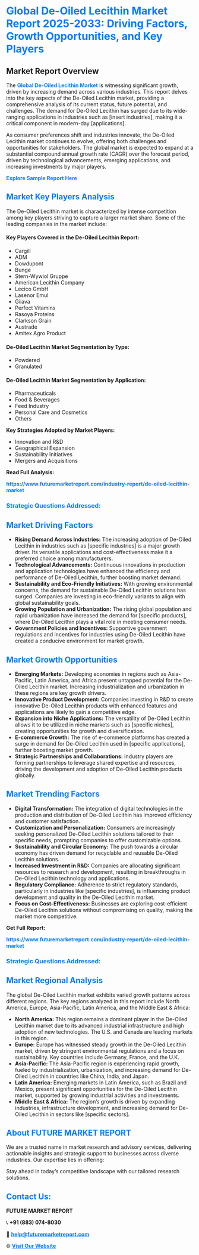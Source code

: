 <h1 style="color: #007BFF;">Global De-Oiled Lecithin Market Report 2025-2033: Driving Factors, Growth Opportunities, and Key Players</h1>

<section id="overview">
<h2>Market Report Overview</h2>
<p>The <a href="https://www.futuremarketreport.com/industry-report/de-oiled-lecithin-market" style="color: #007BFF; text-decoration: none;"><strong>Global De-Oiled Lecithin Market</strong></a> is witnessing significant growth, driven by increasing demand across various industries. This report delves into the key aspects of the De-Oiled Lecithin market, providing a comprehensive analysis of its current status, future potential, and challenges. The demand for De-Oiled Lecithin has surged due to its wide-ranging applications in industries such as [insert industries], making it a critical component in modern-day [applications].</p>
<p>As consumer preferences shift and industries innovate, the De-Oiled Lecithin market continues to evolve, offering both challenges and opportunities for stakeholders. The global market is expected to expand at a substantial compound annual growth rate (CAGR) over the forecast period, driven by technological advancements, emerging applications, and increasing investments by major players.</p>
</section>

<section id="overview">
<p><a href="https://www.futuremarketreport.com/request-sample/reportId=84779" style="color: #007BFF; text-decoration: none;"><strong>Explore Sample Report Here</strong></a></p>
</section>

<section id="key-players">
<h2 style="color: #007BFF;">Market Key Players Analysis</h2>
<p>The De-Oiled Lecithin market is characterized by intense competition among key players striving to capture a larger market share. Some of the leading companies in the market include:</p>
<h4>Key Players Covered in the De-Oiled Lecithin Report:</h4>
<ul><li>Cargill</li><li>ADM</li><li>Dowdupont</li><li>Bunge</li><li>Stern-Wywiol Gruppe</li><li>American Lecithin Company</li><li>Lecico GmbH</li><li>Lasenor Emul</li><li>Giiava</li><li>Perfect Vitamins</li><li>Rasoya Proteins</li><li>Clarkson Grain</li><li>Austrade</li><li>Amitex Agro Product</li></ul>
<h4>De-Oiled Lecithin Market Segmentation by Type:</h4>
<ul><li>Powdered</li><li>Granulated</li></ul>

<h4>De-Oiled Lecithin Market Segmentation by Application:</h4>
<ul><li>Pharmaceuticals</li><li>Food &amp; Beverages</li><li>Feed Industry</li><li>Personal Care and Cosmetics</li><li>Others</li></ul>
<p><strong>Key Strategies Adopted by Market Players:</strong></p>
<ul>
<li>Innovation and R&D</li>
<li>Geographical Expansion</li>
<li>Sustainability Initiatives</li>
<li>Mergers and Acquisitions</li>
</ul>
</section>

<section>
<p><strong>Read Full Analysis: </strong></p><a href="https://www.futuremarketreport.com/industry-report/de-oiled-lecithin-market" style="color: #007BFF; text-decoration: none;"><strong>https://www.futuremarketreport.com/industry-report/de-oiled-lecithin-market</strong></a>
<h3 style="color: #007BFF;">Strategic Questions Addressed:</h3>
</section>

<section id="driving-factors">
<h2 style="color: #007BFF;">Market Driving Factors</h2>
<ul>
<li><strong>Rising Demand Across Industries:</strong> The increasing adoption of De-Oiled Lecithin in industries such as [specific industries] is a major growth driver. Its versatile applications and cost-effectiveness make it a preferred choice among manufacturers.</li>
<li><strong>Technological Advancements:</strong> Continuous innovations in production and application technologies have enhanced the efficiency and performance of De-Oiled Lecithin, further boosting market demand.</li>
<li><strong>Sustainability and Eco-Friendly Initiatives:</strong> With growing environmental concerns, the demand for sustainable De-Oiled Lecithin solutions has surged. Companies are investing in eco-friendly variants to align with global sustainability goals.</li>
<li><strong>Growing Population and Urbanization:</strong> The rising global population and rapid urbanization have increased the demand for [specific products], where De-Oiled Lecithin plays a vital role in meeting consumer needs.</li>
<li><strong>Government Policies and Incentives:</strong> Supportive government regulations and incentives for industries using De-Oiled Lecithin have created a conducive environment for market growth.</li>
</ul>
</section>

<section id="growth-opportunities">
<h2 style="color: #007BFF;">Market Growth Opportunities</h2>
<ul>
<li><strong>Emerging Markets:</strong> Developing economies in regions such as Asia-Pacific, Latin America, and Africa present untapped potential for the De-Oiled Lecithin market. Increasing industrialization and urbanization in these regions are key growth drivers.</li>
<li><strong>Innovative Product Development:</strong> Companies investing in R&D to create innovative De-Oiled Lecithin products with enhanced features and applications are likely to gain a competitive edge.</li>
<li><strong>Expansion into Niche Applications:</strong> The versatility of De-Oiled Lecithin allows it to be utilized in niche markets such as [specific niches], creating opportunities for growth and diversification.</li>
<li><strong>E-commerce Growth:</strong> The rise of e-commerce platforms has created a surge in demand for De-Oiled Lecithin used in [specific applications], further boosting market growth.</li>
<li><strong>Strategic Partnerships and Collaborations:</strong> Industry players are forming partnerships to leverage shared expertise and resources, driving the development and adoption of De-Oiled Lecithin products globally.</li>
</ul>
</section>

<section id="trending-factors">
<h2 style="color: #007BFF;">Market Trending Factors</h2>
<ul>
<li><strong>Digital Transformation:</strong> The integration of digital technologies in the production and distribution of De-Oiled Lecithin has improved efficiency and customer satisfaction.</li>
<li><strong>Customization and Personalization:</strong> Consumers are increasingly seeking personalized De-Oiled Lecithin solutions tailored to their specific needs, prompting companies to offer customizable options.</li>
<li><strong>Sustainability and Circular Economy:</strong> The push towards a circular economy has driven demand for recyclable and reusable De-Oiled Lecithin solutions.</li>
<li><strong>Increased Investment in R&D:</strong> Companies are allocating significant resources to research and development, resulting in breakthroughs in De-Oiled Lecithin technology and applications.</li>
<li><strong>Regulatory Compliance:</strong> Adherence to strict regulatory standards, particularly in industries like [specific industries], is influencing product development and quality in the De-Oiled Lecithin market.</li>
<li><strong>Focus on Cost-Effectiveness:</strong> Businesses are exploring cost-efficient De-Oiled Lecithin solutions without compromising on quality, making the market more competitive.</li>
</ul>
</section>

<section>
<p><strong>Get Full Report: </strong></p><a href="https://www.futuremarketreport.com/industry-report/de-oiled-lecithin-market" style="color: #007BFF; text-decoration: none;"><strong>https://www.futuremarketreport.com/industry-report/de-oiled-lecithin-market</strong></a>
<h3 style="color: #007BFF;">Strategic Questions Addressed:</h3>
</section>


<section id="regional-analysis">
<h2 style="color: #007BFF;">Market Regional Analysis</h2>
<p>The global De-Oiled Lecithin market exhibits varied growth patterns across different regions. The key regions analyzed in this report include North America, Europe, Asia-Pacific, Latin America, and the Middle East & Africa:</p>
<ul>
<li><strong>North America:</strong> This region remains a dominant player in the De-Oiled Lecithin market due to its advanced industrial infrastructure and high adoption of new technologies. The U.S. and Canada are leading markets in this region.</li>
<li><strong>Europe:</strong> Europe has witnessed steady growth in the De-Oiled Lecithin market, driven by stringent environmental regulations and a focus on sustainability. Key countries include Germany, France, and the U.K.</li>
<li><strong>Asia-Pacific:</strong> The Asia-Pacific region is experiencing rapid growth, fueled by industrialization, urbanization, and increasing demand for De-Oiled Lecithin in countries like China, India, and Japan.</li>
<li><strong>Latin America:</strong> Emerging markets in Latin America, such as Brazil and Mexico, present significant opportunities for the De-Oiled Lecithin market, supported by growing industrial activities and investments.</li>
<li><strong>Middle East & Africa:</strong> The region’s growth is driven by expanding industries, infrastructure development, and increasing demand for De-Oiled Lecithin in sectors like [specific sectors].</li>
</ul>
</section>

<footer>
<h2 style="color: #007BFF;">About FUTURE MARKET REPORT</h2>
<p>We are a trusted name in market research and advisory services, delivering actionable insights and strategic support to businesses across diverse industries. Our expertise lies in offering:</p>

<p>Stay ahead in today’s competitive landscape with our tailored research solutions.</p>

<h2 style="color: #007BFF;">Contact Us:</h2>
<p><strong>FUTURE MARKET REPORT</strong></p>
<p>📞 <strong>+91 (883) 074-8030</strong></p>
<p>📧 <strong><a href="mailto:help@futuremarketreport.com" style="color: #007BFF;">help@futuremarketreport.com</a></strong></p>
<p>🌐 <strong><a href="https://www.futuremarketreport.com/" style="color: #007BFF;">Visit Our Website</a></strong></p>
</footer>